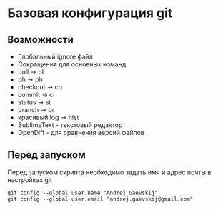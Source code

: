 # Базовая конфигурация git

## Возможности
 * Глобальный ignore файл
 * Сокращения для основных команд
  * pull → pl
  * ph → ph
  * checkout → co
  * commit → ci
  * status → st
  * branch → br
  * красивый log → hist
 * SublimeText - текстовый редактор
 * OpenDiff - для сравнения версий файлов



## Перед запуском
Перед запуском скрипта необходимо задать имя и адрес почты в настройках git

    git config --global user.name "Andrej Gaevskij"
    git config --global user.email "andrej.gaevskij@gmail.com"